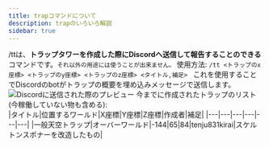 ```yaml
---
title: trapコマンドについて
description: trapのいろいろ解説
sidebar: true
---
```

/ttは、**トラップタワーを作成した際にDiscordへ送信して報告することのできる**コマンドです。<small>それ以外の用途には使うことが出来ません。</small>
使用方法:
`/tt <トラップのx座標> <トラップのy座標> <トラップのz座標> <タイトル,補足> `
これを使用することでDiscordのbotがトラップの概要を埋め込みメッセージで送信します。<br>
![Discordに送信された際のプレビュー](https://gyazo.com/cc10bb4c01022e8ce3f7ec89d17252bb)
今までに作成されたトラップのリスト(今稼働していない物も含める):<br>
|タイトル|位置するワールド|X座標|Y座標|Z座標|作成者|補足|
|---|---|---|---|---|---|
|一般天空トラップ|オーバーワールド|-144|65|84|tenju831kirai|スケルトンスポナーを改造したもの|
